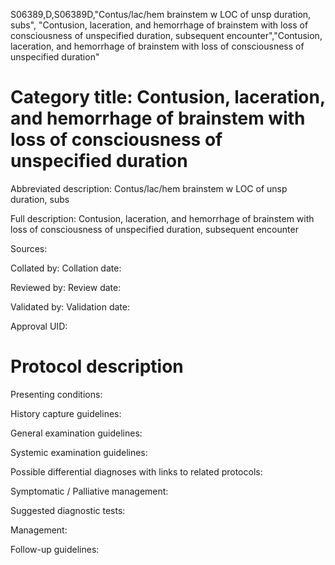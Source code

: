 S06389,D,S06389D,"Contus/lac/hem brainstem w LOC of unsp duration, subs", "Contusion, laceration, and hemorrhage of brainstem with loss of consciousness of unspecified duration, subsequent encounter","Contusion, laceration, and hemorrhage of brainstem with loss of consciousness of unspecified duration"
# Category title: Contusion, laceration, and hemorrhage of brainstem with loss of consciousness of unspecified duration

Abbreviated description: Contus/lac/hem brainstem w LOC of unsp duration, subs

Full description: Contusion, laceration, and hemorrhage of brainstem with loss of consciousness of unspecified duration, subsequent encounter

Sources:

Collated by:
Collation date:

Reviewed by:
Review date:

Validated by:
Validation date:

Approval UID:

# Protocol description

Presenting conditions:

History capture guidelines:

General examination guidelines:

Systemic examination guidelines:

Possible differential diagnoses with links to related protocols:

Symptomatic / Palliative management:

Suggested diagnostic tests:

Management:

Follow-up guidelines:
